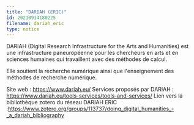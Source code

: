 ```yaml
---
title: "DARIAH (ERIC)"
id: 20210914180225
filename: dariah_eric
type: notice
---
```


DARIAH (Digital Research Infrastructure for the Arts and Humanities) est une infrastructure paneuropéenne pour les chercheurs en arts et en sciences humaines qui travaillent avec des méthodes de calcul.

Elle soutient la recherche numérique ainsi que l'enseignement des méthodes de recherche numérique.

Site web : <https://www.dariah.eu/>
Services proposés par DARIAH : <https://www.dariah.eu/tools-services/tools-and-services/>
Lien vers la bibliothèque zotero du réseau DARIAH ERIC :<https://www.zotero.org/groups/113737/doing_digital_humanities_-_a_dariah_bibliography>

